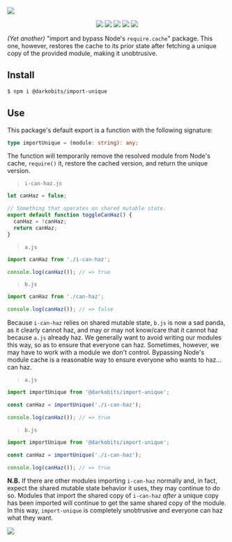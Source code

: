 <a href="#top" id="top">
  <img src="https://user-images.githubusercontent.com/441546/102332676-42bc6880-3f41-11eb-813d-2f8d70bbbf32.png" style="max-width: 100%">
</a>
<p align="center">
  <a href="https://www.npmjs.com/package/@darkobits/import-unique"><img src="https://img.shields.io/npm/v/@darkobits/import-unique.svg?style=flat-square"></a>
  <a href="https://travis-ci.com/github/darkobits/import-unique"><img src="https://img.shields.io/travis/darkobits/import-unique.svg?style=flat-square"></a>
  <a href="https://david-dm.org/darkobits/import-unique"><img src="https://img.shields.io/david/darkobits/import-unique.svg?style=flat-square"></a>
  <a href="https://www.codacy.com/app/darkobits/import-unique"><img src="https://img.shields.io/codacy/coverage/99618c780f75477d916ff4cd2265bb85.svg?style=flat-square"></a>
  <a href="https://github.com/conventional-changelog/standard-version"><img src="https://img.shields.io/badge/conventional%20commits-1.0.0-027dc6.svg?style=flat-square"></a>
</p>

_(Yet another)_ "import and bypass Node's `require.cache`" package. This one, however, restores the cache to its prior state after fetching a unique copy of the provided module, making it unobtrusive.

## Install

```bash
$ npm i @darkobits/import-unique
```

## Use

This package's default export is a function with the following signature:

```ts
type importUnique = (module: string): any;
```

The function will temporarily remove the resolved module from Node's cache, `require()` it, restore the cached version, and return the unique version.

> `i-can-haz.js`

```js
let canHaz = false;

// Something that operates on shared mutable state.
export default function toggleCanHaz() {
  canHaz = !canHaz;
  return canHaz;
}
```

> `a.js`

```js
import canHaz from './i-can-haz';

console.log(canHaz()); // => true
```

> `b.js`

```js
import canHaz from './can-haz';

console.log(canHaz()); // => false
```

Because `i-can-haz` relies on shared mutable state, `b.js` is now a sad panda, as it clearly cannot haz, and may or may not know/care that it cannot haz because `a.js` already haz. We generally want to avoid writing our modules this way, so as to ensure that everyone can haz. Sometimes, however, we may have to work with a module we don't control. Bypassing Node's module cache is a reasonable way to ensure everyone who wants to haz... can haz.

> `a.js`

```js
import importUnique from '@darkobits/import-unique';

const canHaz = importUnique('./i-can-haz');

console.log(canHaz()); // => true
```

> `b.js`

```js
import importUnique from '@darkobits/import-unique';

const canHaz = importUnique('./i-can-haz');

console.log(canHaz()); // => true
```

**N.B.** If there are other modules importing `i-can-haz` normally and, in fact, expect the shared mutable state behavior it uses, they may continue to do so. Modules that import the shared copy of `i-can-haz` _after_ a unique copy has been imported will continue to get the same shared copy of the module. In this way, `import-unique` is completely unobtrusive and everyone can haz what they want.

<a href="#top">
  <img src="https://user-images.githubusercontent.com/441546/102322726-5e6d4200-3f34-11eb-89f2-c31624ab7488.png" style="max-width: 100%;">
</a>
